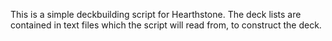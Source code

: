 This is a simple deckbuilding script for Hearthstone. The deck lists are contained in text files which the script will read from, to construct the deck. 
